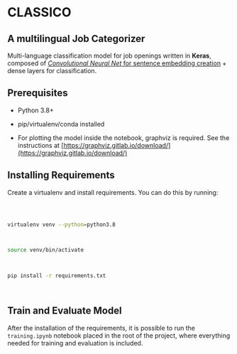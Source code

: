 # CLASSICO

## A multilingual Job Categorizer

  

Multi-language classification model for job openings written in **Keras**, composed of [_Convolutional Neural Net_ for sentence embedding creation](https://tfhub.dev/google/universal-sentence-encoder-multilingual/3) + dense layers for classification.

  

## Prerequisites

  

- Python 3.8+

  

- pip/virtualenv/conda installed

  

- For plotting the model inside the notebook, graphviz is required. See the instructions at [https://graphviz.gitlab.io/download/](https://graphviz.gitlab.io/download/)

  

## Installing Requirements

  

Create a virtualenv and install requirements. You can do this by running:

  

```bash

  

virtualenv venv --python=python3.8

  

source venv/bin/activate

  

pip install -r requirements.txt

  

```

  

## Train and Evaluate Model

  

After the installation of the requirements, it is possible to run the `training.ipynb` notebook placed in the root of the project, where everything needed for training and evaluation is included.